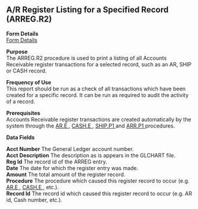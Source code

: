 ##  A/R Register Listing for a Specified Record (ARREG.R2)

<PageHeader />

**Form Details**  
[ Form Details ](ARREG-R2-1/README.md)   

**Purpose**  
The ARREG.R2 procedure is used to print a listing of all Accounts Receivable
register transactions for a selected record, such as an AR, SHIP or CASH
record.

**Frequency of Use**  
This report should be run as a check of all transactions which have been
created for a specific record. It can be run as required to audit the activity
of a record.

**Prerequisites**  
Accounts Receivable register transactions are created automatically by the system through the [ AR.E ](../../AR-ENTRY/AR-E/README.md) , [ CASH.E ](../../AR-ENTRY/CASH-E/README.md) , [ SHIP.P1 ](../../../duplicates/SHIP-P1/README.md) and [ ARR.P1 ](../../AR-PROCESS/ARR-P1/README.md) procedures. 

**Data Fields**

**Acct Number** The General Ledger account number.  
**Acct Description** The description as is appears in the GLCHART file.  
**Reg Id** The record id of the ARREG entry.  
**Date** The date for which the register entry was made.  
**Amount** The total amount of the register record.  
**Procedure** The procedure which caused this register record to occur (e.g. [ AR.E ](../../AR-ENTRY/AR-E/README.md) , [ CASH.E ](../../AR-ENTRY/CASH-E/README.md) , etc.).   
**Record Id** The record id which caused this register record to occur (e.g.
AR id, Cash number, etc.).  
  
<badge text= "Version 8.10.57" vertical="middle" />

<PageFooter />